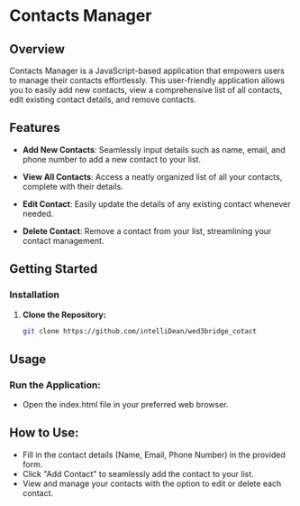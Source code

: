 # Contacts Manager

## Overview

Contacts Manager is a JavaScript-based application that empowers users to manage their contacts effortlessly. This user-friendly application allows you to easily add new contacts, view a comprehensive list of all contacts, edit existing contact details, and remove contacts.

## Features

- **Add New Contacts**: Seamlessly input details such as name, email, and phone number to add a new contact to your list.

- **View All Contacts**: Access a neatly organized list of all your contacts, complete with their details.

- **Edit Contact**: Easily update the details of any existing contact whenever needed.

- **Delete Contact**: Remove a contact from your list, streamlining your contact management.

## Getting Started

### Installation

1. **Clone the Repository:**

   ```bash
   git clone https://github.com/intelliDean/wed3bridge_cotact

## Usage
### Run the Application:
- Open the index.html file in your preferred web browser.

## How to Use:

- Fill in the contact details (Name, Email, Phone Number) in the provided form.
- Click "Add Contact" to seamlessly add the contact to your list.
- View and manage your contacts with the option to edit or delete each contact.
